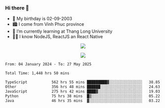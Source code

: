 ### Hi there 👋
- 🎂 My birthday is 02-09-2003
- 🏙️ I come from Vinh Phuc province
- 🌱 I’m currently learning at Thang Long University
- 🧑‍💻 I know NodeJS, ReactJS an React Native
<p align="center"><img src="https://github-readme-stats.vercel.app/api?username=tmquang0209&show_icons=true&theme=gradient"></p>
<p align="center"><img src="https://github-readme-stats.vercel.app/api/top-langs/?username=tmquang0209&hide=scss,css&langs_count=10"></p>
<!--START_SECTION:waka-->

```txt
From: 04 January 2024 - To: 27 May 2025

Total Time: 1,448 hrs 50 mins

TypeScript           562 hrs 55 mins █████████▓░░░░░░░░░░░░░░░   38.85 %
Other                356 hrs 48 mins ██████░░░░░░░░░░░░░░░░░░░   24.63 %
JavaScript           275 hrs 42 mins ████▓░░░░░░░░░░░░░░░░░░░░   19.03 %
Python               75 hrs 38 mins  █▒░░░░░░░░░░░░░░░░░░░░░░░   05.22 %
Java                 46 hrs 35 mins  ▓░░░░░░░░░░░░░░░░░░░░░░░░   03.22 %
```

<!--END_SECTION:waka-->
